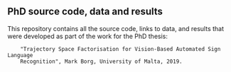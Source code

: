 
## PhD source code, data and results

This repository contains all the source code, links to data, and results that were 
developed as part of the work for the PhD thesis: 
		
		"Trajectory Space Factorisation for Vision-Based Automated Sign Language
		Recognition", Mark Borg, University of Malta, 2019.
		
